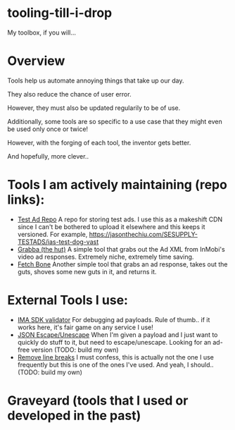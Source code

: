 # tooling-till-i-drop

My toolbox, if you will...

# Overview

Tools help us automate annoying things that take up our day.

They also reduce the chance of user error.

However, they must also be updated regularily to be of use.

Additionally, some tools are so specific to a use case that they might even be used only once or twice!

However, with the forging of each tool, the inventor gets better. 

And hopefully, more clever..


# Tools I am actively maintaining (repo links):


- [Test Ad Repo](https://github.com/foreza/SESUPPLY-TESTADS) A repo for storing test ads. I use this as a makeshift CDN since I can't be bothered to upload it elsewhere and this keeps it versioned. For example, https://jasonthechiu.com/SESUPPLY-TESTADS/ias-test-dog-vast 
- [Grabba (the hut)](https://github.com/foreza/im-grabbathehut) A simple tool that grabs out the Ad XML from InMobi's video ad responses. Extremely niche, extremely time saving. 
- [Fetch Bone](https://github.com/foreza/mutt-fetch-bone) Another simple tool that grabs an ad response, takes out the guts, shoves some new guts in it, and returns it.



# External Tools I use:

- [IMA SDK validator](https://googleads.github.io/googleads-ima-html5/vsi/) For debugging ad payloads. Rule of thumb.. if it works here, it's fair game on any service I use!
- [JSON Escape/Unescape](https://www.freeformatter.com/json-escape.html) When I'm given a payload and I just want to quickly do stuff to it, but need to escape/unescape. Looking for an ad-free version (TODO: build my own)
- [Remove line breaks](https://www.textfixer.com/tools/remove-line-breaks.php) I must confess, this is actually not the one I use frequently but this is one of the ones I've used. And yeah, I should.. (TODO: build my own)


# Graveyard (tools that I used or developed in the past)




